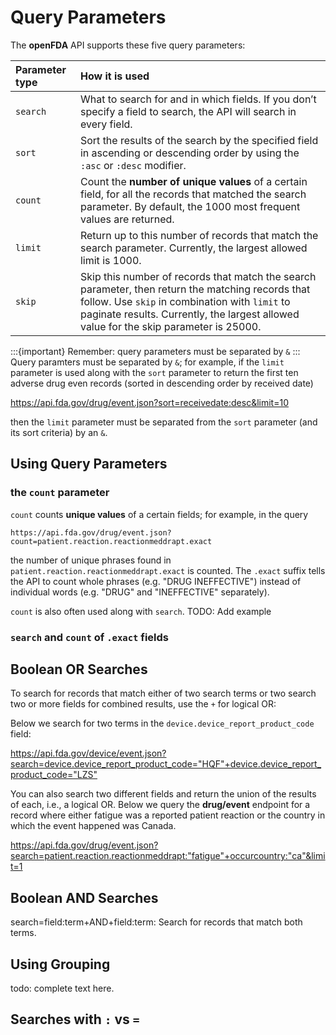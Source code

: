 # Query Parameters

The **openFDA** API supports these five query parameters:

| Parameter type | How it is used                                                                                                              |
|:---------|:---------------------------------------------------------------------------------------------------------------------------------|
|`search`| What to search for and in which fields. If you don’t specify a field to search, the API will search in every field.|
|`sort`| Sort the results of the search by the specified field in ascending or descending order by using the `:asc` or `:desc` modifier.|
|`count`| Count the **number of unique values** of a certain field, for all the records that matched the search parameter. By default, the 1000 most frequent values are returned.|
|`limit`| Return up to this number of records that match the search parameter. Currently, the largest allowed limit is 1000.|
|`skip`| Skip this number of records that match the search parameter, then return the matching records that follow. Use `skip` in combination with `limit` to paginate results. Currently, the largest allowed value for the skip parameter is 25000. |

:::{important}
Remember: query parameters must be separated by `&`
:::
Query paramters must be separated by `&`; for example, if the `limit` parameter is used along with the `sort` parameter to return the first ten adverse drug even records (sorted in descending order by received date)

<https://api.fda.gov/drug/event.json?sort=receivedate:desc&limit=10>

then the `limit` parameter must be separated from the `sort` parameter (and its sort criteria) by an `&`.

## Using Query Parameters

### the `count` parameter

`count` counts **unique values** of a certain fields; for example, in the query

`https://api.fda.gov/drug/event.json?count=patient.reaction.reactionmeddrapt.exact`

the number of unique phrases found in `patient.reaction.reactionmeddrapt.exact` is counted. The `.exact` suffix tells the API
to count whole phrases (e.g. "DRUG INEFFECTIVE") instead of individual words (e.g. "DRUG" and "INEFFECTIVE" separately).

`count` is also often used along with `search`. TODO: Add example

### `search` and `count` of `.exact` fields


## Boolean OR Searches

To search for records that match either of two search terms or two search two or more fields for combined results, use the `+` for logical OR:

Below we search for two terms in the `device.device_report_product_code` field:

<https://api.fda.gov/device/event.json?search=device.device_report_product_code="HQF"+device.device_report_product_code="LZS">

You can also search two different fields and return the union of the results of each, i.e.,  a logical OR. Below we query the
**drug/event** endpoint for a record where either fatigue was a reported patient reaction or the country in which the event happened was Canada.

<https://api.fda.gov/drug/event.json?search=patient.reaction.reactionmeddrapt:"fatigue"+occurcountry:"ca"&limit=1>

## Boolean AND Searches

search=field:term+AND+field:term: Search for records that match both terms.

## Using Grouping

todo: complete text here.

## Searches with `:` vs `=`

